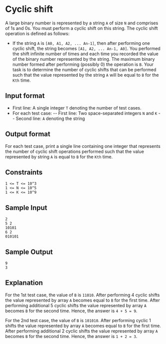 # Cyclic shift

A large binary number is represented by a string `A` of size `N` and comprises of 1s and 0s. You must perform a cyclic shift on this string. The cyclic shift operation is defined as follows:

- If the string `A` is `[A0, A1, A2, ... An-1]`, then after performing one cyclic shift, the string becomes `[A1, A2, ... An-1, A0]`. You performed the shift infinite number of times and each time you recorded the value of the binary number represented by the string. The maximum binary number formed after performing (possibly 0) the operation is `B`. Your task is to determine the number of cyclic shifts that can be performed such that the value represented by the string `A` will be equal to `B` for the `Kth` time.

## Input format

- First line: A single integer `T` denoting the number of test cases.
- For each test case:
  -- First line: Two space-separated integers `N` and `K`
  -- Second line: `A` denoting the string

## Output format

For each test case, print a single line containing one integer that represents the number of cyclic shift operations performed such that the value represented by string `A` is equal to `B` for the `Kth` time.

## Constraints

```
1 <= T <= 10^3
1 <= N <= 10^5
1 <= K <= 10^9
```

## Sample Input

```
2
5 2
10101
6 2
010101
```

## Sample Output

```
9
3
```

## Explanation

For the 1st test case, the value of `B` is `11010`. After performing 4 cyclic shifts the value represented by array `A` becomes equal to `B` for the first time. After performing additional 5 cyclic shifts the value represented by array `A` becomes `B` for the second time. Hence, the answer is `4 + 5 = 9`.

For the 2nd test case, the value of `B` is `101010`. After performing cyclic 1 shifts the value represented by array `A` becomes equal to `B` for the first time. After performing additional 2 cyclic shifts the value represented by array `A` becomes `B` for the second time. Hence, the answer is `1 + 2 = 3`.
